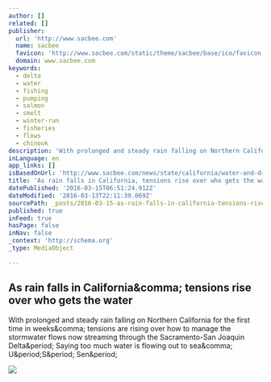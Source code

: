```yaml
---
author: []
related: []
publisher:
  url: 'http://www.sacbee.com'
  name: sacbee
  favicon: 'http://www.sacbee.com/static/theme/sacbee/base/ico/favicon.png'
  domain: www.sacbee.com
keywords:
  - delta
  - water
  - fishing
  - pumping
  - salmon
  - smelt
  - winter-run
  - fisheries
  - flows
  - chinook
description: 'With prolonged and steady rain falling on Northern California for the first time in weeks, tensions are rising over how to manage the stormwater flows now streaming through the Sacramento-San Joaquin Delta. Saying too much water is flowing out to sea, U.S. Sen.'
inLanguage: en
app_links: []
isBasedOnUrl: 'http://www.sacbee.com/news/state/california/water-and-drought/article65587437.html'
title: 'As rain falls in California, tensions rise over who gets the water'
datePublished: '2016-03-15T06:51:24.912Z'
dateModified: '2016-03-13T22:11:39.069Z'
sourcePath: _posts/2016-03-15-as-rain-falls-in-california-tensions-rise-over-who-gets-the.md
published: true
inFeed: true
hasPage: false
inNav: false
_context: 'http://schema.org'
_type: MediaObject

---
```

<article style=""><h1>As rain falls in California&amp;comma; tensions rise over who gets the water</h1><p>With prolonged and steady rain falling on Northern California for the first time in weeks&amp;comma; tensions are rising over how to manage the stormwater flows now streaming through the Sacramento-San Joaquin Delta&amp;period; Saying too much water is flowing out to sea&amp;comma; U&amp;period;S&amp;period; Sen&amp;period;</p><img src="http://www.sacbee.com/news/local/1pkrzg-rain/ALTERNATES/LANDSCAPE_1140/rain" /></article>